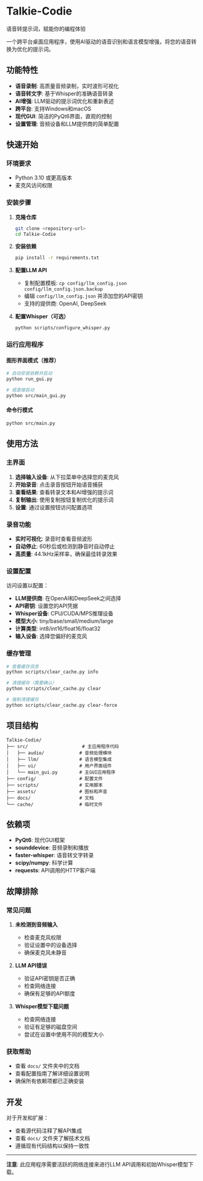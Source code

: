 # Talkie-Codie
语音转提示词，赋能你的编程体验

一个跨平台桌面应用程序，使用AI驱动的语音识别和语言模型增强，将您的语音转换为优化的提示词。

## 功能特性

- **语音录制**: 高质量音频录制，实时波形可视化
- **语音转文字**: 基于Whisper的准确语音转录
- **AI增强**: LLM驱动的提示词优化和重新表述
- **跨平台**: 支持Windows和macOS
- **现代GUI**: 简洁的PyQt6界面，直观的控制
- **设置管理**: 音频设备和LLM提供商的简单配置

## 快速开始

### 环境要求
- Python 3.10 或更高版本
- 麦克风访问权限

### 安装步骤

1. **克隆仓库**
   ```bash
   git clone <repository-url>
   cd Talkie-Codie
   ```

2. **安装依赖**
   ```bash
   pip install -r requirements.txt
   ```

3. **配置LLM API**
   - 复制配置模板: `cp config/llm_config.json config/llm_config.json.backup`
   - 编辑 `config/llm_config.json` 并添加您的API密钥
   - 支持的提供商: OpenAI, DeepSeek

4. **配置Whisper（可选）**
   ```bash
   python scripts/configure_whisper.py
   ```

### 运行应用程序

#### 图形界面模式（推荐）
```bash
# 自动安装依赖并启动
python run_gui.py

# 或直接启动
python src/main_gui.py
```

#### 命令行模式
```bash
python src/main.py
```

## 使用方法

### 主界面

1. **选择输入设备**: 从下拉菜单中选择您的麦克风
2. **开始录音**: 点击录音按钮开始语音捕获
3. **查看结果**: 查看转录文本和AI增强的提示词
4. **复制输出**: 使用复制按钮复制优化的提示词
5. **设置**: 通过设置按钮访问配置选项

### 录音功能

- **实时可视化**: 录音时查看音频波形
- **自动停止**: 60秒后或检测到静音时自动停止
- **高质量**: 44.1kHz采样率，确保最佳转录效果

### 设置配置

访问设置以配置：
- **LLM提供商**: 在OpenAI和DeepSeek之间选择
- **API密钥**: 设置您的API凭据
- **Whisper设备**: CPU/CUDA/MPS推理设备
- **模型大小**: tiny/base/small/medium/large
- **计算类型**: int8/int16/float16/float32
- **输入设备**: 选择您偏好的麦克风

### 缓存管理

```bash
# 查看缓存信息
python scripts/clear_cache.py info

# 清理缓存（需要确认）
python scripts/clear_cache.py clear

# 强制清理缓存
python scripts/clear_cache.py clear-force
```

## 项目结构

```
Talkie-Codie/
├── src/                    # 主应用程序代码
│   ├── audio/             # 音频处理模块
│   ├── llm/               # 语言模型集成
│   ├── ui/                # 用户界面组件
│   └── main_gui.py        # 主GUI应用程序
├── config/                # 配置文件
├── scripts/               # 实用脚本
├── assets/                # 图标和声音
├── docs/                  # 文档
└── cache/                 # 临时文件
```

## 依赖项

- **PyQt6**: 现代GUI框架
- **sounddevice**: 音频录制和播放
- **faster-whisper**: 语音转文字转录
- **scipy/numpy**: 科学计算
- **requests**: API调用的HTTP客户端

## 故障排除

### 常见问题

1. **未检测到音频输入**
   - 检查麦克风权限
   - 验证设置中的设备选择
   - 确保麦克风未静音

2. **LLM API错误**
   - 验证API密钥是否正确
   - 检查网络连接
   - 确保有足够的API额度

3. **Whisper模型下载问题**
   - 检查网络连接
   - 验证有足够的磁盘空间
   - 尝试在设置中使用不同的模型大小

### 获取帮助

- 查看 `docs/` 文件夹中的文档
- 查看配置指南了解详细设置说明
- 确保所有依赖项都已正确安装

## 开发

对于开发和扩展：
- 查看源代码注释了解API集成
- 查看 `docs/` 文件夹了解技术文档
- 遵循现有代码结构以保持一致性

---

**注意**: 此应用程序需要活跃的网络连接来进行LLM API调用和初始Whisper模型下载。 